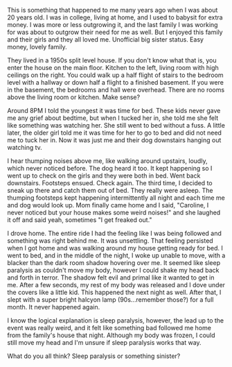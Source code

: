 This is something that happened to me many years ago when I was about 20 years old. I was in college, living at home, and I used to babysit for extra money. I was more or less outgrowing it, and the last family I was working for was about to outgrow their need for me as well. But I enjoyed this family and their girls and they all loved me. Unofficial big sister status. Easy money, lovely family.

They lived in a 1950s split level house. If you don't know what that is, you enter the house on the main floor. Kitchen to the left, living room with high ceilings on the right. You could walk up a half flight of stairs to the bedroom level with a hallway or down half a flight to a finished basement. If you were in the basement, the bedrooms and hall were overhead. There are no rooms above the living room or kitchen. Make sense?

Around 8PM I told the youngest it was time for bed. These kids never gave me any grief about bedtime, but when I tucked her in, she told me she felt like something was watching her. She still went to bed without a fuss. A little later, the older girl told me it was time for her to go to bed and did not need me to tuck her in. Now it was just me and their dog downstairs hanging out watching tv.

I hear thumping noises above me, like walking around upstairs, loudly, which never noticed before. The dog heard it too. It kept happening so I went up to check on the girls and they were both in bed. Went back downstairs. Footsteps ensued. Check again. The third time, I decided to sneak up there and catch them out of bed. They really were asleep. The thumping footsteps kept happening intermittently all night and each time me and dog would look up. Mom finally came home and I said, "Caroline, I never noticed but your house makes some weird noises!" and she laughed it off and said yeah, sometimes "I get freaked out."

I drove home. The entire ride I had the feeling like I was being followed and something was right behind me. It was unsettling. That feeling persisted when I got home and was walking around my house getting ready for bed. I went to bed, and in the middle of the night, I woke up unable to move, with a blacker than the dark room shadow hovering over me. It seemed like sleep paralysis as couldn't move my body, however I could shake my head back and forth in terror. The shadow felt evil and primal like it wanted to get in me. After a few seconds, my rest of my body was released and I dove under the covers like a little kid. This happened the next night as well. After that, I slept with a super bright halcyon lamp (90s...remember those?) for a full month. It never happened again.

I know the logical explanation is sleep paralysis, however, the lead up to the event was really weird, and it felt like something bad followed me home from the family's house that night. Although my body was frozen, I could still move my head and I'm unsure if sleep paralysis works that way.

What do you all think? Sleep paralysis or something sinister?

